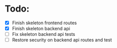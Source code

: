 # Todo:

 - [X] Finish skeleton frontend routes
 - [X] Finish skeleton backend api
 - [ ] Fix skeleton backend api tests
 - [ ] Restore security on backend api routes and test
